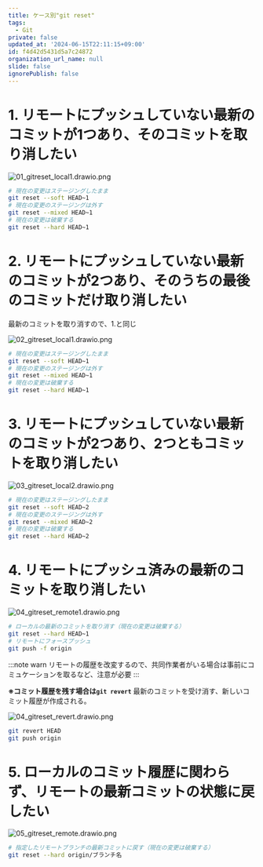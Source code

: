 ```yaml
---
title: ケース別"git reset"
tags:
  - Git
private: false
updated_at: '2024-06-15T22:11:15+09:00'
id: f4d42d5431d5a7c24872
organization_url_name: null
slide: false
ignorePublish: false
---
```

# 1. リモートにプッシュしていない最新のコミットが1つあり、そのコミットを取り消したい

![01_gitreset_local1.drawio.png](https://qiita-image-store.s3.ap-northeast-1.amazonaws.com/0/432480/ab45bcd7-32a9-1b12-c6d2-e370c6143dd1.png)

```sh
# 現在の変更はステージングしたまま
git reset --soft HEAD~1
# 現在の変更のステージングは外す
git reset --mixed HEAD~1
# 現在の変更は破棄する
git reset --hard HEAD~1
```

# 2. リモートにプッシュしていない最新のコミットが2つあり、そのうちの最後のコミットだけ取り消したい
最新のコミットを取り消すので、1.と同じ

![02_gitreset_local1.drawio.png](https://qiita-image-store.s3.ap-northeast-1.amazonaws.com/0/432480/8fe25c91-230a-c8f2-4be2-b4fa4b89d2c0.png)

```sh
# 現在の変更はステージングしたまま
git reset --soft HEAD~1
# 現在の変更のステージングは外す
git reset --mixed HEAD~1
# 現在の変更は破棄する
git reset --hard HEAD~1
```

# 3. リモートにプッシュしていない最新のコミットが2つあり、2つともコミットを取り消したい

![03_gitreset_local2.drawio.png](https://qiita-image-store.s3.ap-northeast-1.amazonaws.com/0/432480/74b65a5f-b79a-d25d-5fe2-744fc0d52945.png)

```sh
# 現在の変更はステージングしたまま
git reset --soft HEAD~2
# 現在の変更のステージングは外す
git reset --mixed HEAD~2
# 現在の変更は破棄する
git reset --hard HEAD~2
```

# 4. リモートにプッシュ済みの最新のコミットを取り消したい

![04_gitreset_remote1.drawio.png](https://qiita-image-store.s3.ap-northeast-1.amazonaws.com/0/432480/9407cd3b-1374-1436-7d4b-5f54cce5e698.png)

```sh
# ローカルの最新のコミットを取り消す（現在の変更は破棄する）
git reset --hard HEAD~1
# リモートにフォースプッシュ
git push -f origin
```

:::note warn
リモートの履歴を改変するので、共同作業者がいる場合は事前にコミュケーションを取るなど、注意が必要
:::

**※コミット履歴を残す場合は`git revert`**
最新のコミットを受け消す、新しいコミット履歴が作成される。

![04_gitreset_revert.drawio.png](https://qiita-image-store.s3.ap-northeast-1.amazonaws.com/0/432480/a3803c5a-64d5-ebd6-c1fe-280edae49348.png)

```sh
git revert HEAD
git push origin
```

# 5. ローカルのコミット履歴に関わらず、リモートの最新コミットの状態に戻したい

![05_gitreset_remote.drawio.png](https://qiita-image-store.s3.ap-northeast-1.amazonaws.com/0/432480/9d21e970-5985-b733-9767-3e4628c516e8.png)

```sh
# 指定したリモートブランチの最新コミットに戻す（現在の変更は破棄する）
git reset --hard origin/ブランチ名
```
